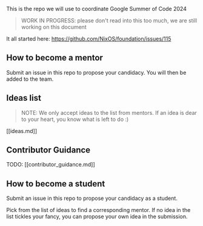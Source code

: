This is the repo we will use to coordinate Google Summer of Code 2024

> WORK IN PROGRESS: please don't read into this too much, we are still working on this document

It all started here: https://github.com/NixOS/foundation/issues/115

## How to become a mentor

Submit an issue in this repo to propose your candidacy. You will then be added to the team.

## Ideas list

> NOTE: We only accept ideas to the list from mentors. If an idea is dear to your heart, you know what is left to do :)

[[ideas.md]]

## Contributor Guidance

TODO: [[contributor_guidance.md]]

## How to become a student

Submit an issue in this repo to propose your candidacy as a student.

Pick from the list of ideas to find a corresponding mentor. If no idea in the list tickles your fancy, you can propose your own idea in the submission.
